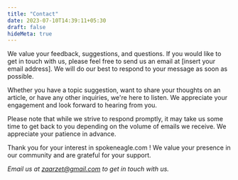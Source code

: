 ```yaml
---
title: "Contact"
date: 2023-07-10T14:39:11+05:30
draft: false
hideMeta: true
---
```


We value your feedback, suggestions, and questions. If you would like to get in touch with us, please feel free to send us an email at [insert your email address]. We will do our best to respond to your message as soon as possible.

Whether you have a topic suggestion, want to share your thoughts on an article, or have any other inquiries, we're here to listen. We appreciate your engagement and look forward to hearing from you.

Please note that while we strive to respond promptly, it may take us some time to get back to you depending on the volume of emails we receive. We appreciate your patience in advance.

Thank you for your interest in spokeneagle.com ! We value your presence in our community and are grateful for your support.

_Email us at zaarzet@gmail.com to get in touch with us._
